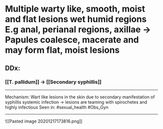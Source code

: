 # Multiple warty like, **smooth, moist and flat** lesions wet humid regions E.g anal, perianal regions, axillae -> Papules coalesce, macerate and may form flat, moist lesions
## DDx:
### [[T. pallidum]] -> [[Secondary syphillis]]

---
Mechanism: Wart like lesions in the skin due to secondary manifestation of syphillis systemic infection -> lesions are teaming with spirochetes and highly infectious
Seen in: #sexual_health #Obs_Gyn 

---

![[Pasted image 20201217173816.png]]